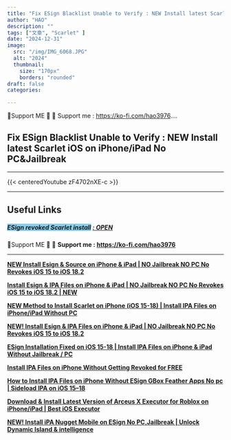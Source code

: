 ```yaml
---
title: "Fix ESign Blacklist Unable to Verify : NEW Install latest Scarlet iOS on iPhone/iPad No PC&Jailbreak"
author: "HAO"
description: ""
tags: ["文章", "Scarlet" ]
date: "2024-12-31"
image:
  src: "/img/IMG_6068.JPG"
  alt: "2024"
  thumbnail:
    size: "170px"
    borders: "rounded"
draft: false
categories:

---
```


🤝Support ME 🤝
💸 Support me : https://ko-fi.com/hao3976....
<!--more-->

## **Fix ESign Blacklist Unable to Verify : NEW Install latest Scarlet iOS on iPhone/iPad No PC&Jailbreak**

---
{{< centeredYoutube zF4702nXE-c >}}


---

## **Useful Links**

##### **<font style="background: skyblue"> ESign revoked Scarlet install</font>** **[  : OPEN](https://beacons.ai/usescarlet)**

🤝Support ME 🤝
💸 **Support me : https://ko-fi.com/hao3976**

---

**[NEW Install Esign & Source on iPhone & iPad | NO Jailbreak NO PC No Revokes iOS 15 to iOS 18.2](https://youtu.be/6v36u9J26ZA)**

**[Install Esign & IPA Files on iPhone & iPad | NO Jailbreak NO PC No Revokes iOS 15 to iOS 18.2 | NEW](https://youtu.be/ygGUh-kUyd0)**

**[NEW Method to Install Scarlet on iPhone (iOS 15-18) | Install IPA Files on iPhone/iPad Without PC](https://youtu.be/jKOxTGtw5Io)**

**[NEW! Install Esign & IPA Files on iPhone & iPad | NO Jailbreak NO PC No Revokes iOS 15 to iOS 18.2](https://youtu.be/h-UL3V2Afas)**

**[ESign Installation Fixed on iOS 15-18 | Install IPA Files on iPhone & iPad Without Jailbreak / PC](https://youtu.be/QHFRzVgpCsQ)**

**[Install IPA Files on iPhone Without Getting Revoked for FREE](https://youtu.be/8zuNH1s0FcM)**

**[How to Install IPA Files on iPhone Without ESign GBox Feather Apps No pc | Sideload IPA on iOS 15–18](https://youtu.be/fXHU9EDGykw)**

**[Download & Install Latest Version of Arceus X Executor for Roblox on iPhone/iPad | Best iOS Executor](https://youtu.be/B97c2iFOmjY)**

**[NEW! Install iPA Nugget Mobile on ESign No PC,Jailbreak | Unlock Dynamic Island & intelligence](https://youtu.be/NG-mlEVlh1g)**